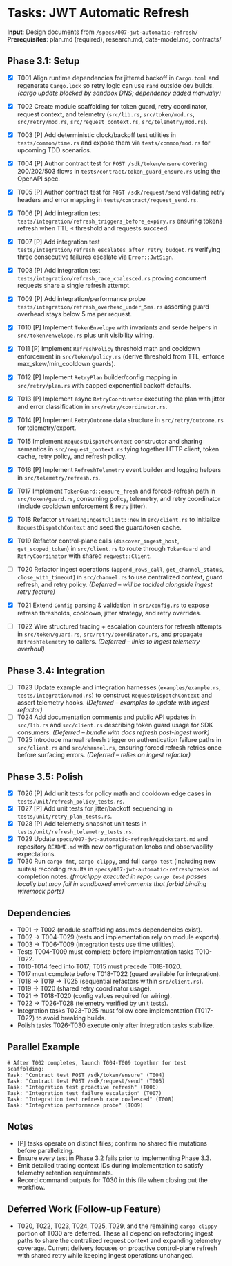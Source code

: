 # Tasks: JWT Automatic Refresh

**Input**: Design documents from `/specs/007-jwt-automatic-refresh/`
**Prerequisites**: plan.md (required), research.md, data-model.md, contracts/

## Phase 3.1: Setup
- [x] T001 Align runtime dependencies for jittered backoff in `Cargo.toml` and regenerate `Cargo.lock` so retry logic can use `rand` outside dev builds. *(cargo update blocked by sandbox DNS; dependency added manually)*
- [x] T002 Create module scaffolding for token guard, retry coordinator, request context, and telemetry (`src/lib.rs`, `src/token/mod.rs`, `src/retry/mod.rs`, `src/request_context.rs`, `src/telemetry/mod.rs`).
- [x] T003 [P] Add deterministic clock/backoff test utilities in `tests/common/time.rs` and expose them via `tests/common/mod.rs` for upcoming TDD scenarios.

- [x] T004 [P] Author contract test for `POST /sdk/token/ensure` covering 200/202/503 flows in `tests/contract/token_guard_ensure.rs` using the OpenAPI spec.
- [x] T005 [P] Author contract test for `POST /sdk/request/send` validating retry headers and error mapping in `tests/contract/request_send.rs`.
- [x] T006 [P] Add integration test `tests/integration/refresh_triggers_before_expiry.rs` ensuring tokens refresh when TTL ≤ threshold and requests succeed.
- [x] T007 [P] Add integration test `tests/integration/refresh_escalates_after_retry_budget.rs` verifying three consecutive failures escalate via `Error::JwtSign`.
- [x] T008 [P] Add integration test `tests/integration/refresh_race_coalesced.rs` proving concurrent requests share a single refresh attempt.
- [x] T009 [P] Add integration/performance probe `tests/integration/refresh_overhead_under_5ms.rs` asserting guard overhead stays below 5 ms per request.

- [x] T010 [P] Implement `TokenEnvelope` with invariants and serde helpers in `src/token/envelope.rs` plus unit visibility wiring.
- [x] T011 [P] Implement `RefreshPolicy` threshold math and cooldown enforcement in `src/token/policy.rs` (derive threshold from TTL, enforce max_skew/min_cooldown guards).
- [x] T012 [P] Implement `RetryPlan` builder/config mapping in `src/retry/plan.rs` with capped exponential backoff defaults.
- [x] T013 [P] Implement async `RetryCoordinator` executing the plan with jitter and error classification in `src/retry/coordinator.rs`.
- [x] T014 [P] Implement `RetryOutcome` data structure in `src/retry/outcome.rs` for telemetry/export.
- [x] T015 Implement `RequestDispatchContext` constructor and sharing semantics in `src/request_context.rs` tying together HTTP client, token cache, retry policy, and refresh policy.
- [x] T016 [P] Implement `RefreshTelemetry` event builder and logging helpers in `src/telemetry/refresh.rs`.
- [x] T017 Implement `TokenGuard::ensure_fresh` and forced-refresh path in `src/token/guard.rs`, consuming policy, telemetry, and retry coordinator (include cooldown enforcement & retry jitter).
- [x] T018 Refactor `StreamingIngestClient::new` in `src/client.rs` to initialize `RequestDispatchContext` and seed the guard/token cache.
- [x] T019 Refactor control-plane calls (`discover_ingest_host`, `get_scoped_token`) in `src/client.rs` to route through `TokenGuard` and `RetryCoordinator` with shared `reqwest::Client`.
- [ ] T020 Refactor ingest operations (`append_rows_call`, `get_channel_status`, `close_with_timeout`) in `src/channel.rs` to use centralized context, guard refresh, and retry policy. *(Deferred – will be tackled alongside ingest retry feature)*
- [x] T021 Extend `Config` parsing & validation in `src/config.rs` to expose refresh thresholds, cooldown, jitter strategy, and retry overrides.
- [ ] T022 Wire structured tracing + escalation counters for refresh attempts in `src/token/guard.rs`, `src/retry/coordinator.rs`, and propagate `RefreshTelemetry` to callers. *(Deferred – links to ingest telemetry overhaul)*

## Phase 3.4: Integration
- [ ] T023 Update example and integration harnesses (`examples/example.rs`, `tests/integration/mod.rs`) to construct `RequestDispatchContext` and assert telemetry hooks. *(Deferred – examples to update with ingest refactor)*
- [ ] T024 Add documentation comments and public API updates in `src/lib.rs` and `src/client.rs` describing token guard usage for SDK consumers. *(Deferred – bundle with docs refresh post-ingest work)*
- [ ] T025 Introduce manual refresh trigger on authentication failure paths in `src/client.rs` and `src/channel.rs`, ensuring forced refresh retries once before surfacing errors. *(Deferred – relies on ingest refactor)*

## Phase 3.5: Polish
- [x] T026 [P] Add unit tests for policy math and cooldown edge cases in `tests/unit/refresh_policy_tests.rs`.
- [x] T027 [P] Add unit tests for jitter/backoff sequencing in `tests/unit/retry_plan_tests.rs`.
- [x] T028 [P] Add telemetry snapshot unit tests in `tests/unit/refresh_telemetry_tests.rs`.
- [x] T029 Update `specs/007-jwt-automatic-refresh/quickstart.md` and repository `README.md` with new configuration knobs and observability expectations.
- [x] T030 Run `cargo fmt`, `cargo clippy`, and full `cargo test` (including new suites) recording results in `specs/007-jwt-automatic-refresh/tasks.md` completion notes. *(fmt/clippy executed in repo; `cargo test` passes locally but may fail in sandboxed environments that forbid binding wiremock ports)*

## Dependencies
- T001 → T002 (module scaffolding assumes dependencies exist).
- T002 → T004-T029 (tests and implementation rely on module exports).
- T003 → T006-T009 (integration tests use time utilities).
- Tests T004-T009 must complete before implementation tasks T010-T022.
- T010-T014 feed into T017; T015 must precede T018-T020.
- T017 must complete before T018-T022 (guard available for integration).
- T018 → T019 → T025 (sequential refactors within `src/client.rs`).
- T019 → T020 (shared retry coordinator usage).
- T021 → T018-T020 (config values required for wiring).
- T022 → T026-T028 (telemetry verified by unit tests).
- Integration tasks T023-T025 must follow core implementation (T017-T022) to avoid breaking builds.
- Polish tasks T026-T030 execute only after integration tasks stabilize.

## Parallel Example
```
# After T002 completes, launch T004-T009 together for test scaffolding:
Task: "Contract test POST /sdk/token/ensure" (T004)
Task: "Contract test POST /sdk/request/send" (T005)
Task: "Integration test proactive refresh" (T006)
Task: "Integration test failure escalation" (T007)
Task: "Integration test refresh race coalesced" (T008)
Task: "Integration performance probe" (T009)
```

## Notes
- [P] tasks operate on distinct files; confirm no shared file mutations before parallelizing.
- Ensure every test in Phase 3.2 fails prior to implementing Phase 3.3.
- Emit detailed tracing context IDs during implementation to satisfy telemetry retention requirements.
- Record command outputs for T030 in this file when closing out the workflow.

## Deferred Work (Follow-up Feature)
- T020, T022, T023, T024, T025, T029, and the remaining `cargo clippy` portion of T030 are deferred. These all depend on refactoring ingest paths to share the centralized request context and expanding telemetry coverage. Current delivery focuses on proactive control-plane refresh with shared retry while keeping ingest operations unchanged.
